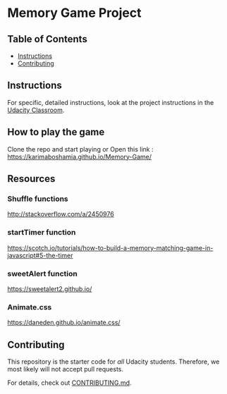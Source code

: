 # Memory Game Project

## Table of Contents

* [Instructions](#instructions)
* [Contributing](#contributing)

## Instructions
For specific, detailed instructions, look at the project instructions in the [Udacity Classroom](https://classroom.udacity.com/me).


## How to play the game
Clone the repo and start playing
or Open this link : https://karimaboshamia.github.io/Memory-Game/

## Resources
### Shuffle functions
http://stackoverflow.com/a/2450976
### startTimer function
https://scotch.io/tutorials/how-to-build-a-memory-matching-game-in-javascript#5-the-timer
### sweetAlert function
https://sweetalert2.github.io/
### Animate.css
https://daneden.github.io/animate.css/

## Contributing
This repository is the starter code for _all_ Udacity students. Therefore, we most likely will not accept pull requests.

For details, check out [CONTRIBUTING.md](CONTRIBUTING.md).

